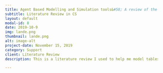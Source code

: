 ```yaml
---
title: Agent Based Modelling and Simulation tools&#58; A review of the state-of-art software
subtitle: Literature Review in CS
layout: default
modal-id: 8
date: 2019-10-9
img: lande.png
thumbnail: lande.png
alt: image-alt
project-date: November 15, 2019
category: Support
client: Literature Review
description: This is a literature review I used to help me model tables in Computer Science Literature. It can be found <a href="https://www-sciencedirect-com.ezproxy.neu.edu/science/article/pii/S1574013716301198">here</a>

---
```

